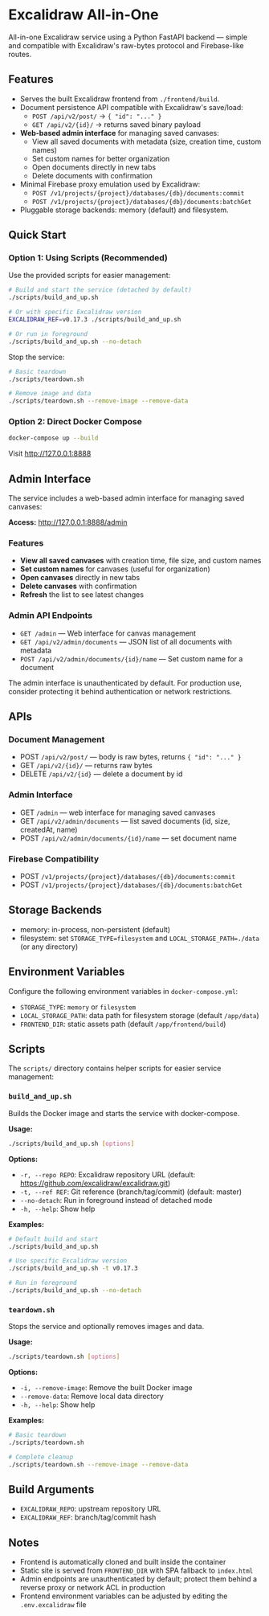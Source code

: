 # Excalidraw All-in-One

All-in-one Excalidraw service using a Python FastAPI backend — simple and compatible with Excalidraw's raw-bytes protocol and Firebase-like routes.

## Features

- Serves the built Excalidraw frontend from `./frontend/build`.
- Document persistence API compatible with Excalidraw's save/load:
  - `POST /api/v2/post/` → `{ "id": "..." }`
  - `GET /api/v2/{id}/` → returns saved binary payload
- **Web-based admin interface** for managing saved canvases:
  - View all saved documents with metadata (size, creation time, custom names)
  - Set custom names for better organization
  - Open documents directly in new tabs
  - Delete documents with confirmation
- Minimal Firebase proxy emulation used by Excalidraw:
  - `POST /v1/projects/{project}/databases/{db}/documents:commit`
  - `POST /v1/projects/{project}/databases/{db}/documents:batchGet`
- Pluggable storage backends: memory (default) and filesystem.

## Quick Start

### Option 1: Using Scripts (Recommended)

Use the provided scripts for easier management:

```bash
# Build and start the service (detached by default)
./scripts/build_and_up.sh

# Or with specific Excalidraw version
EXCALIDRAW_REF=v0.17.3 ./scripts/build_and_up.sh

# Or run in foreground
./scripts/build_and_up.sh --no-detach
```

Stop the service:

```bash
# Basic teardown
./scripts/teardown.sh

# Remove image and data
./scripts/teardown.sh --remove-image --remove-data
```

### Option 2: Direct Docker Compose

```bash
docker-compose up --build
```

Visit http://127.0.0.1:8888

## Admin Interface

The service includes a web-based admin interface for managing saved canvases:

**Access:** http://127.0.0.1:8888/admin

### Features

- **View all saved canvases** with creation time, file size, and custom names
- **Set custom names** for canvases (useful for organization)
- **Open canvases** directly in new tabs
- **Delete canvases** with confirmation
- **Refresh** the list to see latest changes

### Admin API Endpoints

- `GET /admin` — Web interface for canvas management
- `GET /api/v2/admin/documents` — JSON list of all documents with metadata
- `POST /api/v2/admin/documents/{id}/name` — Set custom name for a document

The admin interface is unauthenticated by default. For production use, consider protecting it behind authentication or network restrictions.

## APIs

### Document Management
- POST `/api/v2/post/` — body is raw bytes, returns `{ "id": "..." }`
- GET `/api/v2/{id}/` — returns raw bytes
- DELETE `/api/v2/{id}` — delete a document by id

### Admin Interface
- GET `/admin` — web interface for managing saved canvases
- GET `/api/v2/admin/documents` — list saved documents (id, size, createdAt, name)
- POST `/api/v2/admin/documents/{id}/name` — set document name

### Firebase Compatibility
- POST `/v1/projects/{project}/databases/{db}/documents:commit`
- POST `/v1/projects/{project}/databases/{db}/documents:batchGet`

## Storage Backends

- memory: in-process, non-persistent (default)
- filesystem: set `STORAGE_TYPE=filesystem` and `LOCAL_STORAGE_PATH=./data` (or any directory)

## Environment Variables

Configure the following environment variables in `docker-compose.yml`:

- `STORAGE_TYPE`: `memory` or `filesystem`
- `LOCAL_STORAGE_PATH`: data path for filesystem storage (default `/app/data`)
- `FRONTEND_DIR`: static assets path (default `/app/frontend/build`)

## Scripts

The `scripts/` directory contains helper scripts for easier service management:

### `build_and_up.sh`

Builds the Docker image and starts the service with docker-compose.

**Usage:**
```bash
./scripts/build_and_up.sh [options]
```

**Options:**
- `-r, --repo REPO`: Excalidraw repository URL (default: https://github.com/excalidraw/excalidraw.git)
- `-t, --ref REF`: Git reference (branch/tag/commit) (default: master)
- `--no-detach`: Run in foreground instead of detached mode
- `-h, --help`: Show help

**Examples:**
```bash
# Default build and start
./scripts/build_and_up.sh

# Use specific Excalidraw version
./scripts/build_and_up.sh -t v0.17.3

# Run in foreground
./scripts/build_and_up.sh --no-detach
```

### `teardown.sh`

Stops the service and optionally removes images and data.

**Usage:**
```bash
./scripts/teardown.sh [options]
```

**Options:**
- `-i, --remove-image`: Remove the built Docker image
- `--remove-data`: Remove local data directory
- `-h, --help`: Show help

**Examples:**
```bash
# Basic teardown
./scripts/teardown.sh

# Complete cleanup
./scripts/teardown.sh --remove-image --remove-data
```

## Build Arguments

- `EXCALIDRAW_REPO`: upstream repository URL
- `EXCALIDRAW_REF`: branch/tag/commit hash

## Notes

- Frontend is automatically cloned and built inside the container
- Static site is served from `FRONTEND_DIR` with SPA fallback to `index.html`
- Admin endpoints are unauthenticated by default; protect them behind a reverse proxy or network ACL in production
- Frontend environment variables can be adjusted by editing the `.env.excalidraw` file
